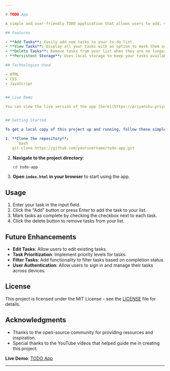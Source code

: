 ```yaml
---

# TODO App

A simple and user-friendly TODO application that allows users to add, view, and manage their tasks efficiently. The app uses local storage to save tasks, ensuring that your list is available even after refreshing the page.

## Features

- **Add Tasks**: Easily add new tasks to your to-do list.
- **View Tasks**: Display all your tasks with an option to mark them as complete.
- **Delete Tasks**: Remove tasks from your list when they are no longer needed.
- **Persistent Storage**: Uses local storage to keep your tasks available across page refreshes.

## Technologies Used

- HTML
- CSS
- JavaScript

  
## Live Demo

You can view the live version of the app [here](https://priyanshu-priya.github.io/TODO-APP/).


## Getting Started

To get a local copy of this project up and running, follow these simple steps:

1. **Clone the repository**:
   ```bash
   git clone https://github.com/yourusername/todo-app.git
   ```

2. **Navigate to the project directory**:
   ```bash
   cd todo-app
   ```

3. **Open `index.html` in your browser** to start using the app.

## Usage

1. Enter your task in the input field.
2. Click the "Add" button or press Enter to add the task to your list.
3. Mark tasks as complete by checking the checkbox next to each task.
4. Click the delete button to remove tasks from your list.

## Future Enhancements

- **Edit Tasks**: Allow users to edit existing tasks.
- **Task Prioritization**: Implement priority levels for tasks.
- **Filter Tasks**: Add functionality to filter tasks based on completion status.
- **User Authentication**: Allow users to sign in and manage their tasks across devices.

## License

This project is licensed under the MIT License - see the [LICENSE](LICENSE) file for details.

## Acknowledgments

- Thanks to the open-source community for providing resources and inspiration.
- Special thanks to the YouTube videos that helped guide me in creating this project.

**Live Demo**: [TODO App](https://priyanshu-priya.github.io/TODO-APP/)

---
```

